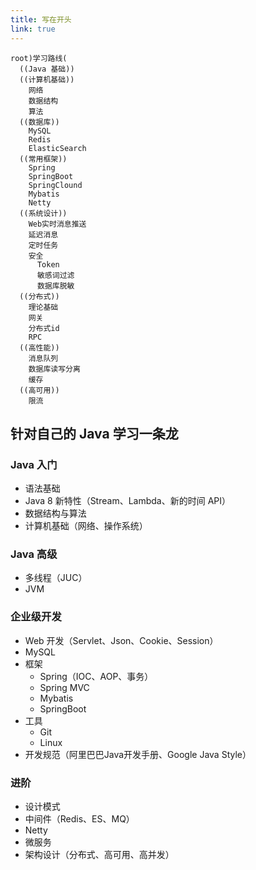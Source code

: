 ```yaml
---
title: 写在开头
link: true
---
```


```mindmap
root)学习路线(
  ((Java 基础))
  ((计算机基础))
    网络
    数据结构
    算法
  ((数据库))
    MySQL
    Redis
    ElasticSearch
  ((常用框架))
    Spring
    SpringBoot
    SpringClound
    Mybatis
    Netty
  ((系统设计))
    Web实时消息推送
    延迟消息
    定时任务
    安全
      Token
      敏感词过滤
      数据库脱敏
  ((分布式))
    理论基础
    网关
    分布式id
    RPC
  ((高性能))
    消息队列
    数据库读写分离
    缓存
  ((高可用))
    限流
```

## 针对自己的 Java 学习一条龙

### Java 入门

- 语法基础
- Java 8 新特性（Stream、Lambda、新的时间 API）
- 数据结构与算法
- 计算机基础（网络、操作系统）

### Java 高级

- 多线程（JUC）
- JVM

### 企业级开发

- Web 开发（Servlet、Json、Cookie、Session）
- MySQL
- 框架
  - Spring（IOC、AOP、事务）
  - Spring MVC
  - Mybatis
  - SpringBoot
- 工具
  - Git
  - Linux
- 开发规范（阿里巴巴Java开发手册、Google Java Style）

### 进阶

- 设计模式
- 中间件（Redis、ES、MQ）
- Netty
- 微服务
- 架构设计（分布式、高可用、高并发）
